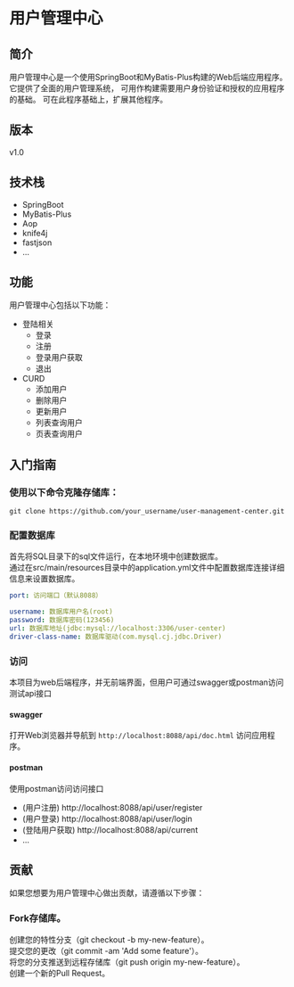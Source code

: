 ﻿# 用户管理中心

## 简介
用户管理中心是一个使用SpringBoot和MyBatis-Plus构建的Web后端应用程序。
它提供了全面的用户管理系统， 可用作构建需要用户身份验证和授权的应用程序的基础。
可在此程序基础上，扩展其他程序。

## 版本
v1.0

## 技术栈
- SpringBoot
- MyBatis-Plus
- Aop
- knife4j
- fastjson
- ...

## 功能
用户管理中心包括以下功能：

- 登陆相关
  - 登录
  - 注册
  - 登录用户获取
  - 退出
- CURD
  - 添加用户
  - 删除用户
  - 更新用户
  - 列表查询用户
  - 页表查询用户

## 入门指南
### 使用以下命令克隆存储库：
```
git clone https://github.com/your_username/user-management-center.git
```

### 配置数据库
首先将SQL目录下的sql文件运行，在本地环境中创建数据库。   
通过在src/main/resources目录中的application.yml文件中配置数据库连接详细信息来设置数据库。
```yml
port: 访问端口（默认8088）

username: 数据库用户名(root)
password: 数据库密码(123456)
url: 数据库地址(jdbc:mysql://localhost:3306/user-center)
driver-class-name: 数据库驱动(com.mysql.cj.jdbc.Driver)
```

### 访问 
本项目为web后端程序，并无前端界面，但用户可通过swagger或postman访问测试api接口

#### swagger
打开Web浏览器并导航到 `http://localhost:8088/api/doc.html` 访问应用程序。
#### postman
使用postman访问访问接口
- (用户注册) http://localhost:8088/api/user/register
- (用户登录) http://localhost:8088/api/user/login
- (登陆用户获取) http://localhost:8088/api/current
- ...

## 贡献
如果您想要为用户管理中心做出贡献，请遵循以下步骤：

### Fork存储库。
创建您的特性分支（git checkout -b my-new-feature）。  
提交您的更改（git commit -am 'Add some feature'）。  
将您的分支推送到远程存储库（git push origin my-new-feature）。  
创建一个新的Pull Request。

